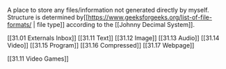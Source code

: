 A place to store any files/information not generated directly by myself. Structure is determined by[[https://www.geeksforgeeks.org/list-of-file-formats/ | file type]] according to the [[Johnny Decimal System]].

[[31.01 Externals Inbox]]
[[31.11 Text]]
[[31.12 Image]]
[[31.13 Audio]]
[[31.14 Video]]
[[31.15 Program]]
[[31.16 Compressed]]
[[31.17 Webpage]]

[[31.11 Video Games]]